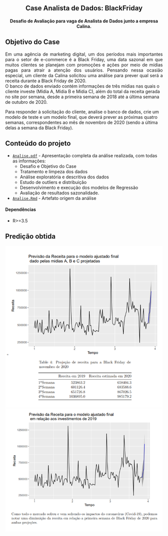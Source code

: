 

<div align="center">    
 
## Case Analista de Dados: BlackFriday
#### Desafio de Avaliação para vaga de Analista de Dados junto a empresa Calina.


</div>



## Objetivo do Case
 <div text-align="justify" align="justify">    
Em uma agência de marketing digital, um dos períodos mais importantes para o setor de e-commerce é a Black Friday, uma data sazonal em que muitos clientes se planejam com promoções e ações por meio de mídias pagas para atrair a atenção dos usuários. Pensando nessa ocasião especial, um cliente da Calina solicitou uma análise para prever qual será a receita durante a Black Friday de 2020.
</div>
O banco de dados enviado contém informações de três mídias nas quais o cliente investe (Mídia A, Mídia B e Mídia C), além do total da receita gerada no site por semana, desde a primeira semana de 2018 até a última semana de outubro de 2020.

Para responder à solicitação do cliente, analise o banco de dados, crie um modelo de teste e um modelo final, que deverá prever as próximas quatro semanas, correspondentes ao mês de novembro de 2020 (sendo a última delas a semana da Black Friday).
</div>

## Conteúdo do projeto

 - [`Analise.pdf`](./AnaliseRegressao/Analise.pdf) - Apresentação completa da análise realizada, com todas as informações:
    - Desafio e Objetivo do Case
    - Tratamento e limpeza dos dados
    - Análise exploratória e descritiva dos dados
    - Estudo de outliers e distribuição
    - Desenvolvimento e execução dos modelos de Regressão
    - Avaliação de resultados sazonalidade. 
  - [`Analise.Rmd`](./AnaliseRegressao/Analise.Rmd) - Artefato origem da análise

#### Dependências
-  R>=3.5

## Predição obtida


<div align="center">   

![image](./AnaliseRegressao/trend.png)
![image](./AnaliseRegressao/trend1.png)

</div>


